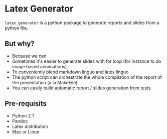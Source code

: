 Latex Generator
===============

`latex_generator` is a python package to generate reports and slides from a python file. 

But why?
--------
* Because we can
* Sometimes it's easier to generate slides with for loop (for instance to do image based annimations).
* To conveniently blend markdown linguo and latex linguo
* The python script can orchestrate the whole compilation of the report of the presentation (à la MakeFile)
* You can easily build automatic report / slides generation from tests

Pre-requisits
-------------
* Python 2.7
* Pandoc
* Latex distribution
* Mac or Linux
 
